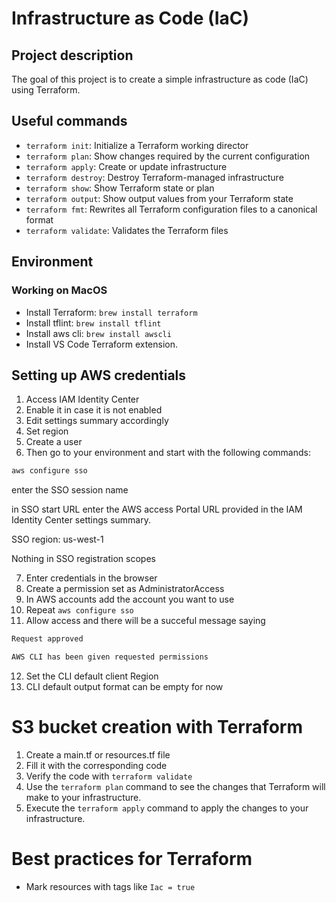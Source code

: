 # Infrastructure as Code (IaC)

## Project description
The goal of this project is to create a simple infrastructure as code (IaC) using Terraform.

## Useful commands

- `terraform init`: Initialize a Terraform working director
- `terraform plan`: Show changes required by the current configuration
- `terraform apply`: Create or update infrastructure
- `terraform destroy`: Destroy Terraform-managed infrastructure
- `terraform show`: Show Terraform state or plan
- `terraform output`: Show output values from your Terraform state
- `terraform fmt`: Rewrites all Terraform configuration files to a canonical format
- `terraform validate`: Validates the Terraform files

## Environment

### Working on MacOS

- Install Terraform: `brew install terraform`
- Install tflint: `brew install tflint`
- Install aws cli: `brew install awscli`
- Install VS Code Terraform extension.

## Setting up AWS credentials

1. Access IAM Identity Center
2. Enable it in case it is not enabled
3. Edit settings summary accordingly
4. Set region
5. Create a user
6. Then go to your environment and start with the following commands:

```bash
aws configure sso
````

enter the SSO session name

in SSO start URL enter the AWS access Portal URL provided in the IAM Identity Center settings summary.

SSO region: us-west-1

Nothing in SSO registration scopes

7. Enter credentials in the browser
8. Create a permission set as AdministratorAccess
9. In AWS accounts add the account you want to use
10. Repeat ```aws configure sso```
11. Allow access and there will be a succeful message saying 

```bash
Request approved

AWS CLI has been given requested permissions
```

12. Set the CLI default client Region
13. CLI default output format can be empty for now

# S3 bucket creation with Terraform

1. Create a main.tf or resources.tf file 
2. Fill it with the corresponding code
3. Verify the code with ```terraform validate```
4. Use the ```terraform plan``` command to see the changes that Terraform will make to your infrastructure.
5. Execute the ```terraform apply``` command to apply the changes to your infrastructure.

# Best practices for Terraform

- Mark resources with tags like ```Iac = true```